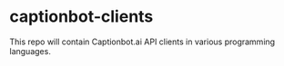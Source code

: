 # captionbot-clients
This repo will contain Captionbot.ai API clients in various programming languages.
